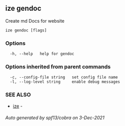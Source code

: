 ## ize gendoc

Create md Docs for website

```
ize gendoc [flags]
```

### Options

```
  -h, --help   help for gendoc
```

### Options inherited from parent commands

```
  -c, --config-file string   set config file name
  -l, --log-level string     enable debug messages
```

### SEE ALSO

* [ize](ize.md)	 - 

###### Auto generated by spf13/cobra on 3-Dec-2021
